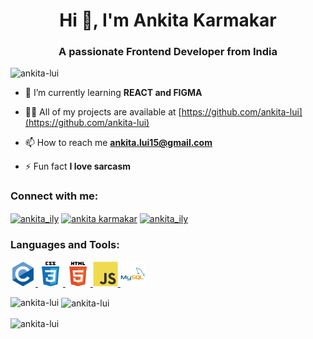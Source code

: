 <h1 align="center">Hi 👋, I'm Ankita Karmakar</h1>
<h3 align="center">A passionate Frontend Developer from India</h3>

<p align="left"> <img src="https://komarev.com/ghpvc/?username=ankita-lui&label=Profile%20views&color=0e75b6&style=flat" alt="ankita-lui" /> </p>

- 🌱 I’m currently learning **REACT and FIGMA**

- 👨‍💻 All of my projects are available at [https://github.com/ankita-lui](https://github.com/ankita-lui)

- 📫 How to reach me **ankita.lui15@gmail.com**

- ⚡ Fun fact **I love sarcasm**

<h3 align="left">Connect with me:</h3>
<p align="left">
<a href="https://linkedin.com/in/ankita_ily" target="blank"><img align="center" src="https://raw.githubusercontent.com/rahuldkjain/github-profile-readme-generator/master/src/images/icons/Social/linked-in-alt.svg" alt="ankita_ily" height="30" width="40" /></a>
<a href="https://fb.com/ankita karmakar" target="blank"><img align="center" src="https://raw.githubusercontent.com/rahuldkjain/github-profile-readme-generator/master/src/images/icons/Social/facebook.svg" alt="ankita karmakar" height="30" width="40" /></a>
<a href="https://instagram.com/ankita_ily" target="blank"><img align="center" src="https://raw.githubusercontent.com/rahuldkjain/github-profile-readme-generator/master/src/images/icons/Social/instagram.svg" alt="ankita_ily" height="30" width="40" /></a>
</p>

<h3 align="left">Languages and Tools:</h3>
<p align="left"> <a href="https://www.cprogramming.com/" target="_blank" rel="noreferrer"> <img src="https://raw.githubusercontent.com/devicons/devicon/master/icons/c/c-original.svg" alt="c" width="40" height="40"/> </a> <a href="https://www.w3schools.com/css/" target="_blank" rel="noreferrer"> <img src="https://raw.githubusercontent.com/devicons/devicon/master/icons/css3/css3-original-wordmark.svg" alt="css3" width="40" height="40"/> </a> <a href="https://www.w3.org/html/" target="_blank" rel="noreferrer"> <img src="https://raw.githubusercontent.com/devicons/devicon/master/icons/html5/html5-original-wordmark.svg" alt="html5" width="40" height="40"/> </a> <a href="https://developer.mozilla.org/en-US/docs/Web/JavaScript" target="_blank" rel="noreferrer"> <img src="https://raw.githubusercontent.com/devicons/devicon/master/icons/javascript/javascript-original.svg" alt="javascript" width="40" height="40"/> </a> <a href="https://www.mysql.com/" target="_blank" rel="noreferrer"> <img src="https://raw.githubusercontent.com/devicons/devicon/master/icons/mysql/mysql-original-wordmark.svg" alt="mysql" width="40" height="40"/> </a> </p>

<p><img align="left" src="https://github-readme-stats.vercel.app/api/top-langs?username=ankita-lui&show_icons=true&locale=en&layout=compact" alt="ankita-lui" /></p>

<p>&nbsp;<img align="center" src="https://github-readme-stats.vercel.app/api?username=ankita-lui&show_icons=true&locale=en" alt="ankita-lui" /></p>

<p><img align="center" src="https://github-readme-streak-stats.herokuapp.com/?user=ankita-lui&" alt="ankita-lui" /></p>
